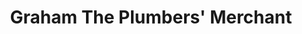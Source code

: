 ---
title: "Graham The Plumbers' Merchant"
url: /braintree/graham-the-plumbers-merchant/
shop: Eisenwaren
---